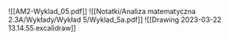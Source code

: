 ![[AM2-Wyklad_05.pdf]]
![[Notatki/Analiza matematyczna 2.3A/Wykłady/Wykład 5/Wyklad_5a.pdf]]
![[Drawing 2023-03-22 13.14.55.excalidraw]]